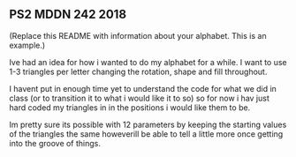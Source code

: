 ## PS2 MDDN 242 2018

(Replace this README with information about your alphabet. This is an example.)

Ive had an idea for how i wanted to do my alphabet for a while. I want to use 1-3 triangles per letter changing the rotation, shape and fill throughout.

I havent put in enough time yet to understand the code for what we did in class (or to transition it to what i would like it to so) so for now i hav just hard coded my triangles in in the positions i would like them to be.

Im pretty sure its possible with 12 parameters by keeping the starting values of the triangles the same howeverill be able to tell a little more once getting into the groove of things.
